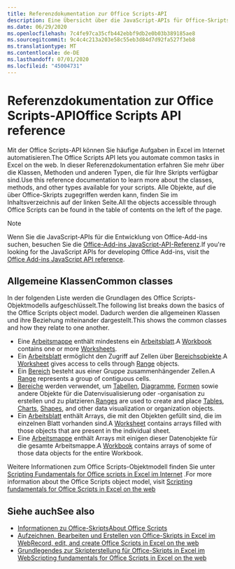 ```yaml
---
title: Referenzdokumentation zur Office Scripts-API
description: Eine Übersicht über die JavaScript-APIs für Office-Skripts.
ms.date: 06/29/2020
ms.openlocfilehash: 7c4fe97ca35cfb442ebbf9db2e0b03b389185ae8
ms.sourcegitcommit: 9c4c4c213a203e58c55eb3d84d7d92fa527f3eb8
ms.translationtype: MT
ms.contentlocale: de-DE
ms.lasthandoff: 07/01/2020
ms.locfileid: "45004731"
---
```

# <a name="office-scripts-api-reference"></a><span data-ttu-id="124fa-103">Referenzdokumentation zur Office Scripts-API</span><span class="sxs-lookup"><span data-stu-id="124fa-103">Office Scripts API reference</span></span>

<span data-ttu-id="124fa-104">Mit der Office Scripts-API können Sie häufige Aufgaben in Excel im Internet automatisieren.</span><span class="sxs-lookup"><span data-stu-id="124fa-104">The Office Scripts API lets you automate common tasks in Excel on the web.</span></span> <span data-ttu-id="124fa-105">In dieser Referenzdokumentation erfahren Sie mehr über die Klassen, Methoden und anderen Typen, die für Ihre Skripts verfügbar sind.</span><span class="sxs-lookup"><span data-stu-id="124fa-105">Use this reference documentation to learn more about the classes, methods, and other types available for your scripts.</span></span> <span data-ttu-id="124fa-106">Alle Objekte, auf die über Office-Skripts zugegriffen werden kann, finden Sie im Inhaltsverzeichnis auf der linken Seite.</span><span class="sxs-lookup"><span data-stu-id="124fa-106">All the objects accessible through Office Scripts can be found in the table of contents on the left of the page.</span></span>

> [!NOTE]
> <span data-ttu-id="124fa-107">Wenn Sie die JavaScript-APIs für die Entwicklung von Office-Add-ins suchen, besuchen Sie die [Office-Add-ins JavaScript-API-Referenz](/javascript/api/overview?view=excel-js-preview).</span><span class="sxs-lookup"><span data-stu-id="124fa-107">If you're looking for the JavaScript APIs for developing Office Add-ins, visit the [Office Add-ins JavaScript API reference](/javascript/api/overview?view=excel-js-preview).</span></span>

## <a name="common-classes"></a><span data-ttu-id="124fa-108">Allgemeine Klassen</span><span class="sxs-lookup"><span data-stu-id="124fa-108">Common classes</span></span>

<span data-ttu-id="124fa-109">In der folgenden Liste werden die Grundlagen des Office Scripts-Objektmodells aufgeschlüsselt.</span><span class="sxs-lookup"><span data-stu-id="124fa-109">The following list breaks down the basics of the Office Scripts object model.</span></span> <span data-ttu-id="124fa-110">Dadurch werden die allgemeinen Klassen und ihre Beziehung miteinander dargestellt.</span><span class="sxs-lookup"><span data-stu-id="124fa-110">This shows the common classes and how they relate to one another.</span></span>

- <span data-ttu-id="124fa-111">Eine [Arbeitsmappe](/javascript/api/office-scripts/excelscript/excelscript.workbook) enthält mindestens ein [Arbeitsblatt](/javascript/api/office-scripts/excelscript/excelscript.worksheet).</span><span class="sxs-lookup"><span data-stu-id="124fa-111">A [Workbook](/javascript/api/office-scripts/excelscript/excelscript.workbook) contains one or more [Worksheets](/javascript/api/office-scripts/excelscript/excelscript.worksheet).</span></span>
- <span data-ttu-id="124fa-112">Ein [Arbeitsblatt](/javascript/api/office-scripts/excelscript/excelscript.worksheet) ermöglicht den Zugriff auf Zellen über [Bereichsobjekte](/javascript/api/office-scripts/excelscript/excelscript.range).</span><span class="sxs-lookup"><span data-stu-id="124fa-112">A [Worksheet](/javascript/api/office-scripts/excelscript/excelscript.worksheet) gives access to cells through [Range](/javascript/api/office-scripts/excelscript/excelscript.range) objects.</span></span>
- <span data-ttu-id="124fa-113">Ein [Bereich](/javascript/api/office-scripts/excelscript/excelscript.range) besteht aus einer Gruppe zusammenhängender Zellen.</span><span class="sxs-lookup"><span data-stu-id="124fa-113">A [Range](/javascript/api/office-scripts/excelscript/excelscript.range) represents a group of contiguous cells.</span></span>
- <span data-ttu-id="124fa-114">[Bereiche](/javascript/api/office-scripts/excelscript/excelscript.range) werden verwendet, um [Tabellen](/javascript/api/office-scripts/excelscript/excelscript.table), [Diagramme](/javascript/api/office-scripts/excelscript/excelscript.chart), [Formen](/javascript/api/office-scripts/excelscript/excelscript.shape) sowie andere Objekte für die Datenvisualisierung oder -organisation zu erstellen und zu platzieren.</span><span class="sxs-lookup"><span data-stu-id="124fa-114">[Ranges](/javascript/api/office-scripts/excelscript/excelscript.range) are used to create and place [Tables](/javascript/api/office-scripts/excelscript/excelscript.table), [Charts](/javascript/api/office-scripts/excelscript/excelscript.chart), [Shapes](/javascript/api/office-scripts/excelscript/excelscript.shape), and other data visualization or organization objects.</span></span>
- <span data-ttu-id="124fa-115">Ein [Arbeitsblatt](/javascript/api/office-scripts/excelscript/excelscript.worksheet) enthält Arrays, die mit den Objekten gefüllt sind, die im einzelnen Blatt vorhanden sind.</span><span class="sxs-lookup"><span data-stu-id="124fa-115">A [Worksheet](/javascript/api/office-scripts/excelscript/excelscript.worksheet) contains arrays filled with those objects that are present in the individual sheet.</span></span>
- <span data-ttu-id="124fa-116">Eine [Arbeitsmappe](/javascript/api/office-scripts/excelscript/excelscript.workbook) enthält Arrays mit einigen dieser Datenobjekte für die gesamte Arbeitsmappe.</span><span class="sxs-lookup"><span data-stu-id="124fa-116">A [Workbook](/javascript/api/office-scripts/excelscript/excelscript.workbook) contains arrays of some of those data objects for the entire Workbook.</span></span>

<span data-ttu-id="124fa-117">Weitere Informationen zum Office Scripts-Objektmodell finden Sie unter [Scripting Fundamentals for Office scripts in Excel im Internet](/office/dev/scripts/develop/scripting-fundamentals) .</span><span class="sxs-lookup"><span data-stu-id="124fa-117">For more information about the Office Scripts object model, visit [Scripting fundamentals for Office Scripts in Excel on the web](/office/dev/scripts/develop/scripting-fundamentals)</span></span>

## <a name="see-also"></a><span data-ttu-id="124fa-118">Siehe auch</span><span class="sxs-lookup"><span data-stu-id="124fa-118">See also</span></span>

- [<span data-ttu-id="124fa-119">Informationen zu Office-Skripts</span><span class="sxs-lookup"><span data-stu-id="124fa-119">About Office Scripts</span></span>](/office/dev/scripts/overview/excel)
- [<span data-ttu-id="124fa-120">Aufzeichnen, Bearbeiten und Erstellen von Office-Skripts in Excel im Web</span><span class="sxs-lookup"><span data-stu-id="124fa-120">Record, edit, and create Office Scripts in Excel on the web</span></span>](/office/dev/scripts/tutorials/excel-tutorial)
- [<span data-ttu-id="124fa-121">Grundlegendes zur Skripterstellung für Office-Skripts in Excel im Web</span><span class="sxs-lookup"><span data-stu-id="124fa-121">Scripting fundamentals for Office Scripts in Excel on the web</span></span>](/office/dev/scripts/develop/scripting-fundamentals)
